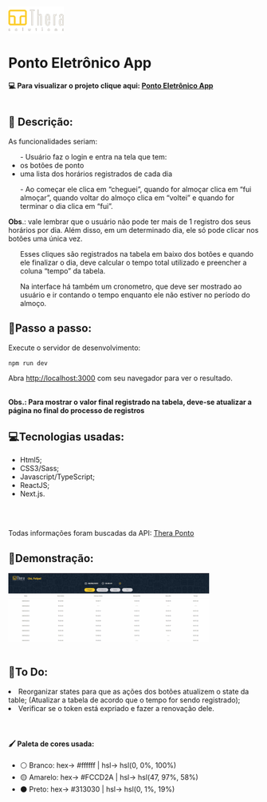 <img src="public/thera-solutions-logo.png"/>

<h1> Ponto Eletrônico App </h1>

<strong>💻 Para visualizar o projeto clique aqui: <a href="">Ponto Eletrônico App</a></strong>
<br><br>

<h2>📕 Descrição:</h2>

<p>
 As funcionalidades seriam:

<ul>- Usuário faz o login e entra na tela que tem:
<li>os botões de ponto</li>
<li>uma lista dos horários registrados de cada dia</li>
</ul>
<ul>- Ao começar ele clica em “cheguei”, quando for almoçar clica em “fui almoçar”, quando voltar do almoço clica em “voltei” e quando for terminar o dia clica em “fui”.</ul>
<strong>Obs</strong>.: vale lembrar que o usuário não pode ter mais de 1 registro dos seus horários por dia. Além disso, em um determinado dia, ele só pode clicar nos botões uma única vez.

<ul>Esses cliques são registrados na tabela em baixo dos botões e quando ele finalizar o dia, deve calcular o tempo total utilizado e preencher a coluna “tempo” da tabela.</ul>
<ul>Na interface há também um cronometro, que deve ser mostrado ao usuário e ir contando o tempo enquanto ele não estiver no período do almoço.</ul>

<h2> 🚶Passo a passo:</h2>

Execute o servidor de desenvolvimento:

```bash
npm run dev
```

Abra [http://localhost:3000](http://localhost:3000) com seu navegador para ver o resultado.
<br><br>

<strong>Obs.: Para mostrar o valor final registrado na tabela, deve-se atualizar a página no final do processo de registros</strong>

<h2> 💻Tecnologias usadas:</h4>
<ul>
    <li>Html5;</li>
    <li>CSS3/Sass;</li>
    <li>Javascript/TypeScript;</li>
    <li>ReactJS;</li>
    <li>Next.js.</li>
</ul>
<br><br>

Todas informações foram buscadas da API: <a href="https://theraponto.dev.thera.com.br:4433/swagger/index.html"> Thera Ponto</a>

<h2> 🎥Demonstração:</h2>
<img alt="Readme" title="Readme" src="public/readme.gif" width="80%;"/>
<br><br>

<h2>🎈To Do: </h2>
<li>Reorganizar states para que as ações dos botões atualizem o state da table; (Atualizar a tabela de acordo que o tempo for sendo registrado);</li>
<li>Verificar se o token está expriado e fazer a renovação dele.</li>
<br>

<br>
<h4>🖌️ Paleta de cores usada: </h4>
<ul>
    <li> ⚪ Branco:	hex-> #ffffff | hsl-> hsl(0, 0%, 100%)</li>
    <li> 🟡 Amarelo: hex-> #FCCD2A | hsl-> hsl(47, 97%, 58%)</li>
    <li> ⚫ Preto: hex-> #313030 | hsl-> hsl(0, 1%, 19%)</li>
</ul>